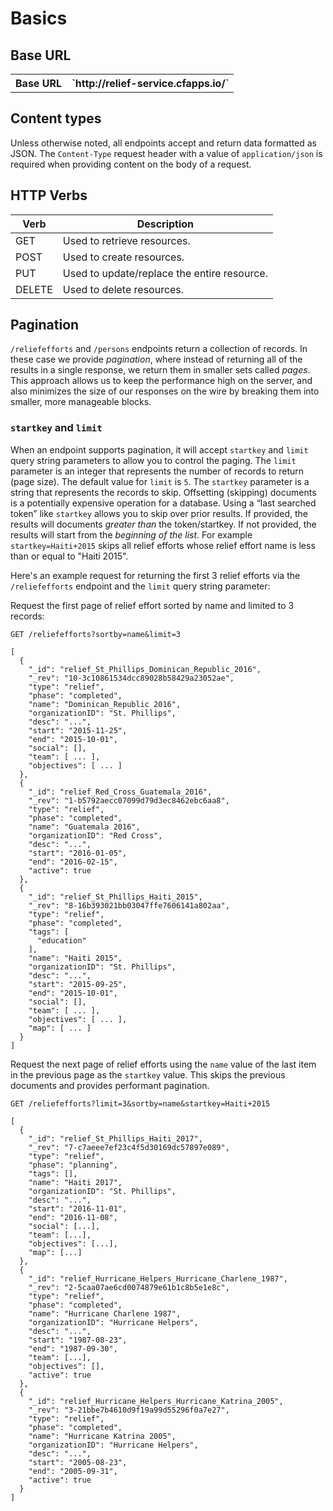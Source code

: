 # Basics

## Base URL

<table>
  <tr>
    <th>Base URL</th>
    <th>`http://relief-service.cfapps.io/`</th>
  </tr>
</table>

## Content types

Unless otherwise noted, all endpoints accept and return data formatted as JSON. The `Content-Type` request header with a value of `application/json` is required when providing content on the body of a request.

## HTTP Verbs

<table>
    <thead>
          <tr>
              <th>Verb</th>
              <th>Description</th>
          </tr>
      </thead>
      <tbody>
        <tr>
            <td>GET</td>
            <td>Used to retrieve resources.</td>
        </tr>
        <tr>
            <td>POST</td>
            <td>Used to create resources.</td>
        </tr>
        <tr>
            <td>PUT</td>
            <td>Used to update/replace the entire resource.</td>
        </tr>
        <tr>
            <td>DELETE</td>
            <td>Used to delete resources.</td>
        </tr>
      </tbody>
  </table>

## Pagination

`/reliefefforts` and `/persons` endpoints return a collection of records.  In these case we provide _pagination_, where instead of returning all of the results in a single response, we return them in smaller sets called _pages_. This approach allows us to keep the performance high on the server, and also minimizes the size of our responses on the wire by breaking them into smaller, more manageable blocks.

### `startkey` and `limit`

When an endpoint supports pagination, it will accept `startkey` and `limit` query string parameters to allow you to control the paging. The `limit` parameter is an integer that represents the number of records to return (page size). The default value for `limit` is `5`. The `startkey` parameter is a string that represents the records to skip.  Offsetting (skipping) documents is a potentially expensive operation for a database. Using a “last searched token” like `startkey` allows you to skip over prior results. If provided, the results will documents _greater than_ the token/startkey.  If not provided, the results will start from the _beginning of the list_. For example `startkey=Haiti+2015` skips all relief efforts whose relief effort name is less than or equal to "Haiti 2015".

Here's an example request for returning the first 3 relief efforts via the `/reliefefforts` endpoint and the `limit` query string parameter:

Request the first page of relief effort sorted by name and limited to 3 records:

```
GET /reliefefforts?sortby=name&limit=3

[
  {
    "_id": "relief_St_Phillips_Dominican_Republic_2016",
    "_rev": "10-3c10861534dcc89028b58429a23052ae",
    "type": "relief",
    "phase": "completed",
    "name": "Dominican_Republic 2016",
    "organizationID": "St. Phillips",
    "desc": "...",
    "start": "2015-11-25",
    "end": "2015-10-01",
    "social": [],
    "team": [ ... ],
    "objectives": [ ... ]
  },
  {
    "_id": "relief_Red_Cross_Guatemala_2016",
    "_rev": "1-b5792aecc07099d79d3ec8462ebc6aa8",
    "type": "relief",
    "phase": "completed",
    "name": "Guatemala 2016",
    "organizationID": "Red Cross",
    "desc": "...",
    "start": "2016-01-05",
    "end": "2016-02-15",
    "active": true
  },
  {
    "_id": "relief_St_Phillips_Haiti_2015",
    "_rev": "8-16b393021bb03047ffe7606141a802aa",
    "type": "relief",
    "phase": "completed",
    "tags": [
      "education"
    ],
    "name": "Haiti 2015",
    "organizationID": "St. Phillips",
    "desc": "...",
    "start": "2015-09-25",
    "end": "2015-10-01",
    "social": [],
    "team": [ ... ],
    "objectives": [ ... ],
    "map": [ ... ]
  }
]
```

Request the next page of relief efforts using the `name` value of the last item in the previous page as the `startkey` value.  This skips the previous documents and provides performant pagination.  

```
GET /reliefefforts?limit=3&sortby=name&startkey=Haiti+2015

[
  {
    "_id": "relief_St_Phillips_Haiti_2017",
    "_rev": "7-c7aeee7ef23c4f5d30169dc57897e089",
    "type": "relief",
    "phase": "planning",
    "tags": [],
    "name": "Haiti 2017",
    "organizationID": "St. Phillips",
    "desc": "...",
    "start": "2016-11-01",
    "end": "2016-11-08",
    "social": [...],
    "team": [...],
    "objectives": [...],
    "map": [...]
  },
  {
    "_id": "relief_Hurricane_Helpers_Hurricane_Charlene_1987",
    "_rev": "2-5caa07ae6cd0074879e61b1c8b5e1e8c",
    "type": "relief",
    "phase": "completed",
    "name": "Hurricane Charlene 1987",
    "organizationID": "Hurricane Helpers",
    "desc": "...",
    "start": "1987-08-23",
    "end": "1987-09-30",
    "team": [...],
    "objectives": [],
    "active": true
  },
  {
    "_id": "relief_Hurricane_Helpers_Hurricane_Katrina_2005",
    "_rev": "3-21bbe7b4610d9f19a99d55296f0a7e27",
    "type": "relief",
    "phase": "completed",
    "name": "Hurricane Katrina 2005",
    "organizationID": "Hurricane Helpers",
    "desc": "...",
    "start": "2005-08-23",
    "end": "2005-09-31",
    "active": true
  }
]
```
